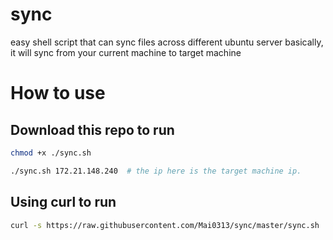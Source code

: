 # sync
easy shell script that can sync files across different ubuntu server
basically, it will sync from your current machine to target machine


# How to use

## Download this repo to run

```bash
chmod +x ./sync.sh

./sync.sh 172.21.148.240  # the ip here is the target machine ip.
```
## Using curl to run

```bash
curl -s https://raw.githubusercontent.com/Mai0313/sync/master/sync.sh | bash
```
